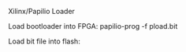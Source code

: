 
Xilinx/Papilio Loader

Load bootloader into FPGA:
papilio-prog -f pload.bit

Load bit file into flash:

